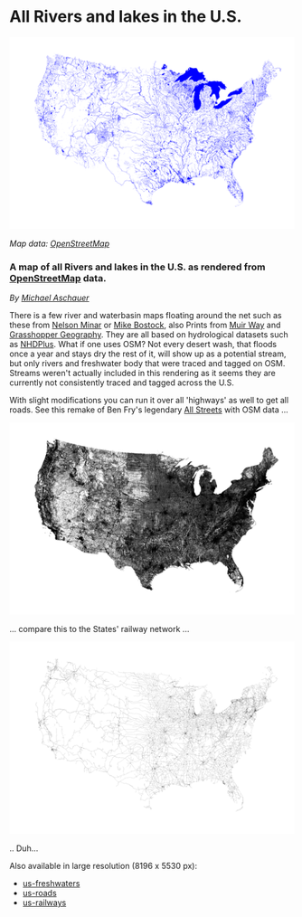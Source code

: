 # All Rivers and lakes in the U.S. 

![us-rivers](https://raw.githubusercontent.com/backface/us-freshwater/master/images/us-freshwater-HD.png)

*Map data: [OpenStreetMap](http://www.osm.org)*


### A map of all Rivers and lakes in the U.S. as rendered from [OpenStreetMap](http://www.osm.org) data.

*By [Michael Aschauer](https://m.ash.to/)*

There is a few river and waterbasin maps floating around the net such as these from  [Nelson Minar](https://github.com/NelsonMinar/vector-river-map)
or [Mike Bostock](https://github.com/mbostock/us-rivers), also Prints from [Muir Way](https://muir-way.com/collections/hydrology-series) 
and [Grasshopper Geography](https://www.grasshoppergeography.com/River-Maps). 
They are all based on hydrological datasets such as [NHDPlus](https://nhdplus.com/NHDPlus/). What if one uses OSM? 
Not every desert wash, that floods once a year and stays dry the rest of it, will show up as a potential stream, 
but only rivers and freshwater body that were traced and tagged on OSM.  Streams weren't actually included in this rendering as 
it seems they are currently not consistently traced and tagged across the U.S.

With slight modifications you can run it over all 'highways' as well to get all roads.
See this remake of Ben Fry's legendary [All Streets](https://benfry.com/allstreets/map5.html) with OSM data ...

![us-roads](https://raw.githubusercontent.com/backface/us-freshwater/master/images/us-roads-HD.png)

... compare this to the States' railway network  ...

![us-railways](https://raw.githubusercontent.com/backface/us-freshwater/master/images/us-railways-HD.png)

.. Duh...

Also available in large resolution (8196 x 5530 px):
* [us-freshwaters](https://raw.githubusercontent.com/backface/us-freshwater/master/images/us-freshwater.png)
* [us-roads](https://raw.githubusercontent.com/backface/us-freshwater/master/images/us-roads.png)
* [us-railways](https://raw.githubusercontent.com/backface/us-freshwater/master/images/us-railways.png)

